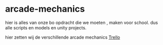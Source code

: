 # arcade-mechanics

hier is alles van onze bo opdracht die we moeten , maken voor school.
dus alle scripts en models en unity projects.

hier zetten wij de verschillende arcade mechanics
[Trello](https://trello.com/b/xzztdBU0/kishanenrut)
